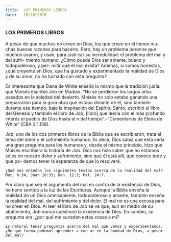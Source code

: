 ```yaml
---
title:  LOS PRIMEROS LIBROS
date:   18/10/2016
---
```


### LOS PRIMEROS LIBROS

A pesar de que muchos no creen en Dios, los que creen en él tienen mu- chas buenas razones para hacerlo. Pero, hay un problema perenne que muchos usaron, y usan, para justi car su incredulidad: el problema del mal y del sufri- miento humano. ¿Cómo puede Dios ser amante, bueno y todopoderoso, y per- mitir que el mal exista? Además, si somos honestos, ¿qué creyente en Dios, que ha gustado y experimentado la realidad de Dios y de su amor, no ha luchado con esta pregunta?

Es interesante que Elena de White enseñó lo mismo que la tradición judía: que Moisés escribió Job en Madián. “No se perdieron los largos años pasados en la soledad del desierto. Moisés no solo estaba ganando una preparación para la gran obra que estaba delante de él, sino también durante ese tiempo, bajo la inspiración del Espíritu Santo, escribió el libro del Génesis y también el libro de Job, [libro] que leería con el más profundo interés el pueblo de Dios hasta el  n del tiempo”.–“Comentarios de Elena de White” (CBA 3:1.158).

Job, uno de los dos primeros libros de la Biblia que se escribieron, trata el tema del dolor y el sufrimiento humanos. Es decir, Dios sabía que esta sería una gran pregunta para los humanos y, desde el mismo principio, hizo que Moisés escribiera la historia de Job. Dios nos hizo saber que no estamos solos en nuestro dolor y sufrimiento, sino que él está allí, que conoce todo y que po- demos tener la esperanza de que lo resolverá.

```¿Qué nos enseñan los siguientes textos acerca de la realidad del mal? Mat. 6:34; Juan 16:33; Dan. 12:1; Mat. 24:7.```

Por claro que sea el argumento del mal en contra de la existencia de Dios, no tiene sentido a la luz de las Escrituras. Aunque la Biblia enseña la realidad de un Dios omnisapiente, todopoderoso y amante, también enseña la realidad del mal, del sufrimiento y del dolor. El mal no es una excusa para no creer en Dios. Al leer el libro de Job se ve que, aun en medio de su abatimiento, Job nunca cuestionó la existencia de Dios. En cambio, su pregunta era: ¿por qué me suceden estas cosas a mí?

```Es natural tener preguntas acerca del mal que vemos y experimentamos. ¿De qué forma podemos aprender a con ar en la bondad de Dios, a pesar del mal?```
